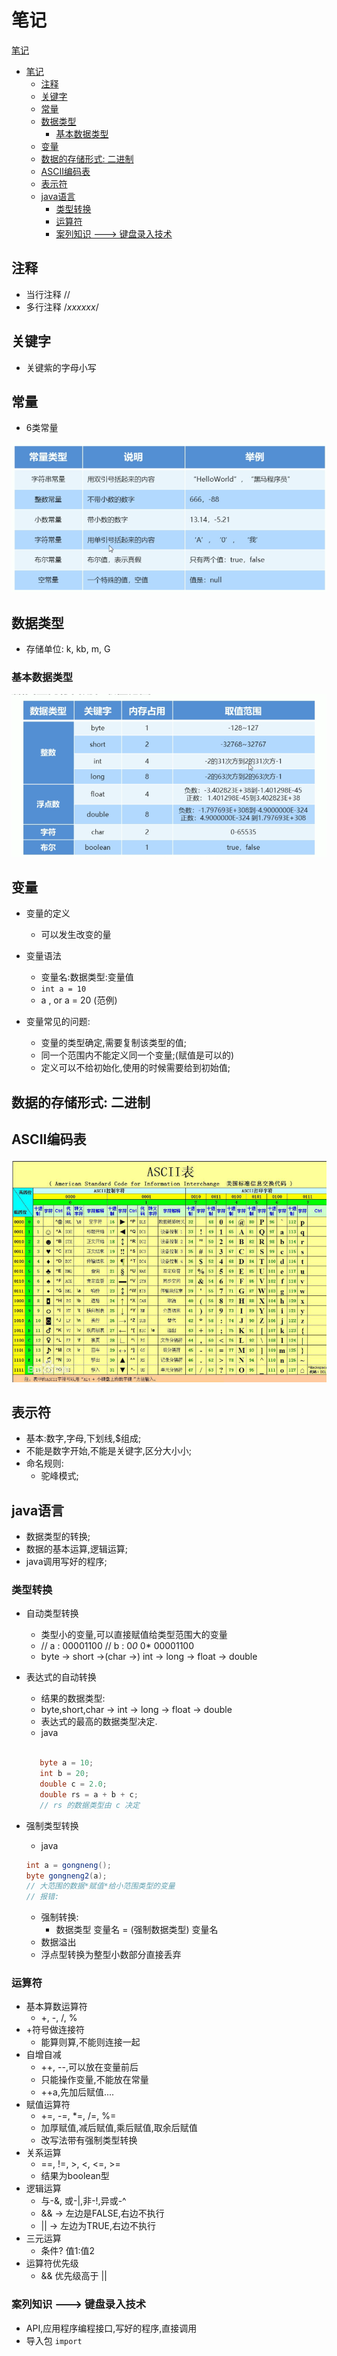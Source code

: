 # 笔记

[笔记](#笔记)

- [笔记](#笔记)
  - [注释](#注释)
  - [关键字](#关键字)
  - [常量](#常量)
  - [数据类型](#数据类型)
    - [基本数据类型](#基本数据类型)
  - [变量](#变量)
  - [数据的存储形式: 二进制](#数据的存储形式-二进制)
  - [ASCII编码表](#ascii编码表)
  - [表示符](#表示符)
  - [java语言](#java语言)
    - [类型转换](#类型转换)
    - [运算符](#运算符)
    - [案列知识 ---> 键盘录入技术](#案列知识-----键盘录入技术)

## 注释

- 当行注释 //
- 多行注释 /*xxxxxx*/

## 关键字

- 关键紫的字母小写

## 常量

- 6类常量

![常量](./常量.png)

## 数据类型

- 存储单位: k, kb, m, G

### 基本数据类型

![数据类型](./数据类型.png)

## 变量

- 变量的定义
  - 可以发生改变的量
- 变量语法
  - 变量名:数据类型:变量值
  - `int a = 10`
  - a , or a = 20 (范例)

- 变量常见的问题:
  - 变量的类型确定,需要复制该类型的值;
  - 同一个范围内不能定义同一个变量;(赋值是可以的)
  - 定义可以不给初始化,使用的时候需要给到初始值;

## 数据的存储形式: 二进制

## ASCII编码表

![ASCII](./ASCII.png)

## 表示符

- 基本:数字,字母,下划线,$组成;
- 不能是数字开始,不能是关键字,区分大小小;
- 命名规则:
  - 驼峰模式;

## java语言

- 数据类型的转换;
- 数据的基本运算,逻辑运算;
- java调用写好的程序;

### 类型转换

- 自动类型转换
  - 类型小的变量,可以直接赋值给类型范围大的变量
  - // a : 00001100
    // b : 0*0* 0* 00001100
  - byte -> short ->(char ->) int -> long -> float -> double

- 表达式的自动转换
  - 结果的数据类型:
  - byte,short,char -> int -> long -> float -> double
  - 表达式的最高的数据类型决定.
  - java

  ```java

     byte a = 10;
     int b = 20;
     double c = 2.0;
     double rs = a + b + c;
     // rs 的数据类型由 c 决定
     ```

- 强制类型转换
  - java

  ```java
  int a = gongneng();
  byte gongneng2(a);
  // 大范围的数据*赋值*给小范围类型的变量
  // 报错: 
  ```

  - 强制转换:
    - 数据类型 变量名 = (强制数据类型) 变量名
  - 数据溢出
  - 浮点型转换为整型小数部分直接丢弃

### 运算符

- 基本算数运算符
  - +, -, /, %
- +符号做连接符
  - 能算则算,不能则连接一起
- 自增自减
  - ++, --,可以放在变量前后
  - 只能操作变量,不能放在常量
  - ++a,先加后赋值....
- 赋值运算符
  - +=, -=, *=, /=, %=
  - 加厚赋值,减后赋值,乘后赋值,取余后赋值
  - 改写法带有强制类型转换
- 关系运算
  - ==, !=, >, <, <=, >=
  - 结果为boolean型
- 逻辑运算
  - 与-&, 或-|,非-!,异或-^
  - && -> 左边是FALSE,右边不执行
  - || -> 左边为TRUE,右边不执行
- 三元运算
  - 条件? 值1:值2
- 运算符优先级
  - && 优先级高于 ||

### 案列知识 ---> 键盘录入技术

- API,应用程序编程接口,写好的程序,直接调用
- 导入包 ```import```

